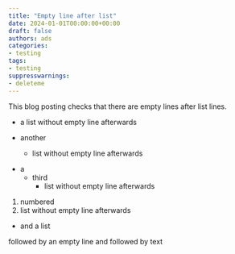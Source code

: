 ```yaml
---
title: "Empty line after list"
date: 2024-01-01T00:00:00+00:00
draft: false
authors: ads
categories:
- testing
tags:
- testing
suppresswarnings:
- deleteme
---
```


This blog posting checks that there are empty lines after list lines.

- a list
without empty line afterwards

- another
  - list
without empty line afterwards

* a
  * third
    * list
without empty line afterwards

1. numbered
2. list
without empty line afterwards

- and a list

followed by an empty line and
followed by text
